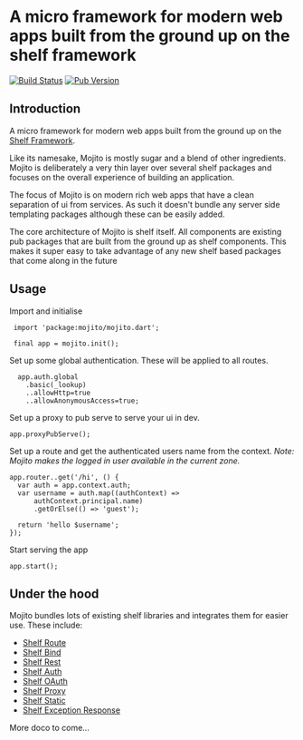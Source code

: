 # A micro framework for modern web apps built from the ground up on the shelf framework

[![Build Status](https://drone.io/bitbucket.org/andersmholmgren/mojito/status.png)](https://drone.io/bitbucket.org/andersmholmgren/mojito/latest)
[![Pub Version](http://img.shields.io/pub/v/mojito.svg)](https://pub.dartlang.org/packages/mojito)

## Introduction


A micro framework for modern web apps built from the ground up on the [Shelf Framework](https://api.dartlang.org/apidocs/channels/be/dartdoc-viewer/shelf). 

Like its namesake, Mojito is mostly sugar and a blend of other ingredients.
Mojito is deliberately a very thin layer over several shelf packages and focuses
 on the overall experience of building an application. 

The focus of Mojito is on modern rich web apps that have a clean separation of 
ui from services. As such it doesn't bundle any server side templating packages 
although these can be easily added.  

The core architecture of Mojito is shelf itself. All components are existing pub 
packages that are built from the ground up as shelf components. This makes it 
super easy to take advantage of any new shelf based packages that come along in 
the future

## Usage

Import and initialise
```
 import 'package:mojito/mojito.dart';
 
 final app = mojito.init();
```  

Set up some global authentication. These will be applied to all routes. 
```
  app.auth.global
    .basic(_lookup)
    ..allowHttp=true
    ..allowAnonymousAccess=true;
```

Set up a proxy to pub serve to serve your ui in dev.

```
app.proxyPubServe();
```  

Set up a route and get the authenticated users name from the context. *Note: Mojito makes the logged in user available in the current zone.*

```
app.router..get('/hi', () {
  var auth = app.context.auth;
  var username = auth.map((authContext) =>
      authContext.principal.name)
      .getOrElse(() => 'guest');

  return 'hello $username';
});
```

Start serving the app

```
app.start();
```

## Under the hood

Mojito bundles lots of existing shelf libraries and integrates them for easier use. These include:

 - [Shelf Route](https://pub.dartlang.org/packages/shelf_route)
 - [Shelf Bind](https://pub.dartlang.org/packages/shelf_bind)
 - [Shelf Rest](https://pub.dartlang.org/packages/shelf_rest)
 - [Shelf Auth](https://pub.dartlang.org/packages/shelf_auth)
 - [Shelf OAuth](https://pub.dartlang.org/packages/shelf_oauth)
 - [Shelf Proxy](https://pub.dartlang.org/packages/shelf_proxy)
 - [Shelf Static](https://pub.dartlang.org/packages/shelf_static)
 - [Shelf Exception Response](https://pub.dartlang.org/packages/shelf_exception_response)

More doco to come...